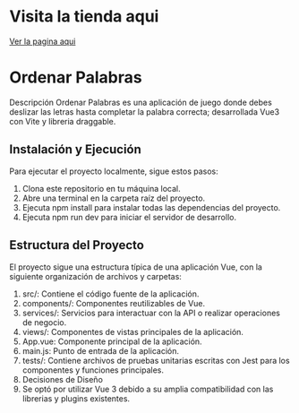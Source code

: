 # Visita la tienda aqui 
<a href='https://juandriko.github.io/Ordenar-palabras/'> Ver la pagina aqui </a> 

# Ordenar Palabras
Descripción
Ordenar Palabras es una aplicación de juego donde debes deslizar las letras hasta completar la palabra correcta; desarrollada Vue3 con Vite y libreria draggable.

## Instalación y Ejecución
Para ejecutar el proyecto localmente, sigue estos pasos:

1. Clona este repositorio en tu máquina local.
2. Abre una terminal en la carpeta raíz del proyecto.
3. Ejecuta npm install para instalar todas las dependencias del proyecto.
4. Ejecuta npm run dev para iniciar el servidor de desarrollo.

## Estructura del Proyecto
El proyecto sigue una estructura típica de una aplicación Vue, con la siguiente organización de archivos y carpetas:

1. src/: Contiene el código fuente de la aplicación.
2. components/: Componentes reutilizables de Vue.
3. services/: Servicios para interactuar con la API o realizar operaciones de negocio.
4. views/: Componentes de vistas principales de la aplicación.
5. App.vue: Componente principal de la aplicación.
6. main.js: Punto de entrada de la aplicación.
7. tests/: Contiene archivos de pruebas unitarias escritas con Jest para los componentes y funciones principales.
8. Decisiones de Diseño
9. Se optó por utilizar Vue 3 debido a su amplia compatibilidad con las librerias y plugins existentes.
